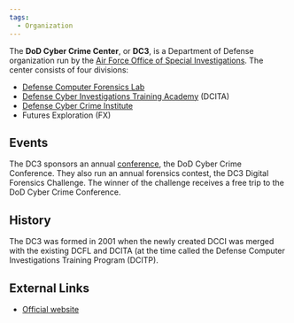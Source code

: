 ```yaml
---
tags:
  - Organization
---
```

The **DoD Cyber Crime Center**, or **DC3**, is a Department of Defense
organization run by the [Air Force Office of Special
Investigations](air_force_office_of_special_investigations.md).
The center consists of four divisions:

- [Defense Computer Forensics Lab](defense_computer_forensics_lab.md)
- [Defense Cyber Investigations Training Academy](defense_cyber_investigations_training_academy.md)
  (DCITA)
- [Defense Cyber Crime Institute](defense_cyber_crime_institute.md)
- Futures Exploration (FX)

## Events

The DC3 sponsors an annual [conference](conferences.md), the DoD Cyber Crime
Conference. They also run an annual forensics contest, the DC3 Digital
Forensics Challenge. The winner of the challenge receives a free trip to the
DoD Cyber Crime Conference.

## History

The DC3 was formed in 2001 when the newly created DCCI was merged with
the existing DCFL and DCITA (at the time called the Defense Computer
Investigations Training Program (DCITP).

## External Links

* [Official website](https://www.dc3.mil/)
